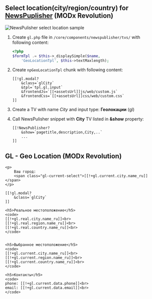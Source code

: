 ## Select location(city/region/country) for [NewsPuplisher](http://modx.com/extras/package/newspublisher) (MODx Revolution)

![NewsPulisher select location sample](http://i75.fastpic.ru/big/2015/1230/db/bcabca85303fe2964ff2e920f43510db.png)

1. Create `gl.php` file in `/core/components/newspublisher/tvs/` with following content:

	```php
	<?php
	$formTpl .= $this->_displaySimple($name,
		'GeoLocationTpl', $this->textMaxlength);
	```

2. Create `npGeoLocationTpl` chunk with following content:

	```
	[[!gl.modal?
		&class=`glCity`
		&tpl=`tpl.gl.input`
		&frontendJs=`[[+assetsUrl]]js/web/custom.js`
		&frontendCss=`[[+assetsUrl]]css/web/custom.css`
	]]
	```
3. Create a TV with name *City* and input type: **Геолокации** (gl)
4. Call NewsPulisher snippet with **City** TV listed in **&show** property:
	
	```
	[[!NewsPublisher?
		&show=`pagetitle,description,City,..`
		...
	]]
	```

## GL - Geo Location (MODx Revolution)

```
<p>
    Ваш город:
    <span class="gl-current-select">[[!+gl.current.city.name_ru]]</span>
</p>

[[!gl.modal?
	&class=`glCity`
]]

<h5>Реальное местоположение</h5>
<code>
[[!+gl.real.city.name_ru]]<br>
[[!+gl.real.region.name_ru]]<br>
[[!+gl.real.country.name_ru]]<br>  
</code>


<h5>Выбранное местоположение</h5>
<code>
[[!+gl.current.city.name_ru]]<br>
[[!+gl.current.region.name_ru]]<br>
[[!+gl.current.country.name_ru]]<br>
</code>

<h5>Контакты</h5>
<code>
phone: [[!+gl.current.data.phone]]<br>
email: [[!+gl.current.data.email]]<br>
</code>
```
